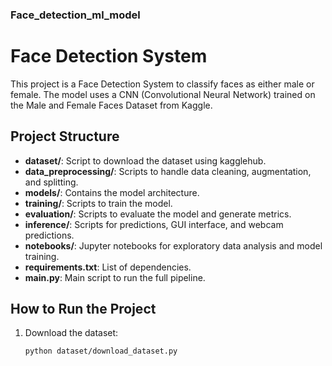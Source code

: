 ### Face_detection_ml_model

# Face Detection System

This project is a Face Detection System to classify faces as either male or female. The model uses a CNN (Convolutional Neural Network) trained on the Male and Female Faces Dataset from Kaggle.

## Project Structure

- **dataset/**: Script to download the dataset using kagglehub.
- **data_preprocessing/**: Scripts to handle data cleaning, augmentation, and splitting.
- **models/**: Contains the model architecture.
- **training/**: Scripts to train the model.
- **evaluation/**: Scripts to evaluate the model and generate metrics.
- **inference/**: Scripts for predictions, GUI interface, and webcam predictions.
- **notebooks/**: Jupyter notebooks for exploratory data analysis and model training.
- **requirements.txt**: List of dependencies.
- **main.py**: Main script to run the full pipeline.

## How to Run the Project

1. Download the dataset:
   ```bash
   python dataset/download_dataset.py
